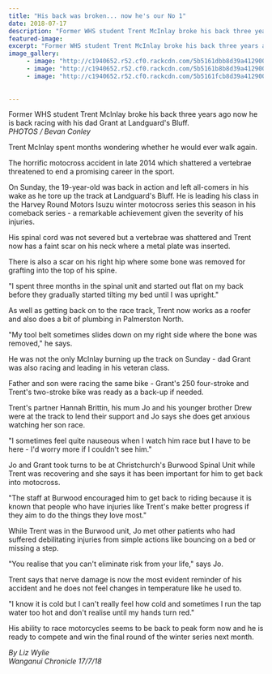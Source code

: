 ```yaml
---
title: "His back was broken... now he's our No 1"
date: 2018-07-17
description: "Former WHS student Trent McInlay broke his back three years ago now he is back motocross racing with his dad Grant..."
featured-image: 
excerpt: "Former WHS student Trent McInlay broke his back three years ago now he is back motocross racing with his dad Grant."
image_gallery:
	 - image: "http://c1940652.r52.cf0.rackcdn.com/5b5161dbb8d39a4129000723/Trent-McInlay-on-bike-chron-17-July.gif"
	 - image: "http://c1940652.r52.cf0.rackcdn.com/5b5161b8b8d39a4129000721/Trent-McInlay-in-air-chron-17-July.gif"
	 - image: "http://c1940652.r52.cf0.rackcdn.com/5b5161fcb8d39a4129000725/Trent-McInlay-racing-chron-17-July.gif"
	
	
---
```


<p><span><span>Former WHS student Trent McInlay&nbsp;</span>broke his back three years ago now he is back racing with his dad Grant</span>&nbsp;at Landguard's Bluff.<br /><em>PHOTOS / Bevan Conley</em></p>
<p class="element element-paragraph">Trent McInlay spent months wondering whether he would ever walk again.</p>
<p class="element element-paragraph">The horrific motocross accident in late 2014 which shattered a vertebrae threatened to end a promising career in the sport.</p>
<p class="element element-paragraph">On Sunday, the 19-year-old was back in action and left all-comers in his wake as he tore up the track at Landguard's Bluff. He is leading his class in the Harvey Round Motors Isuzu winter motocross series this season in his comeback series - a remarkable achievement given the severity of his injuries.</p>
<p class="element element-paragraph">His spinal cord was not severed but a vertebrae was shattered and Trent now has a faint scar on his neck where a metal plate was inserted.</p>
<p class="element element-paragraph">There is also a scar on his right hip where some bone was removed for grafting into the top of his spine.</p>
<p class="element element-paragraph">"I spent three months in the spinal unit and started out flat on my back before they gradually started tilting my bed until I was upright."</p>
<p class="element element-paragraph">As well as getting back on to the race track, Trent now works as a roofer and also does a bit of plumbing in Palmerston North.</p>
<p class="element element-paragraph">"My tool belt sometimes slides down on my right side where the bone was removed," he says.</p>
<p class="element element-paragraph">He was not the only McInlay burning up the track on Sunday - dad Grant was also racing and leading in his veteran class.</p>
<p class="element element-paragraph">Father and son were racing the same bike - Grant's 250 four-stroke and Trent's two-stroke bike was ready as a back-up if needed.</p>
<p class="element element-paragraph">Trent's partner Hannah Brittin, his mum Jo and his younger brother Drew were at the track to lend their support and Jo says she does get anxious watching her son race.</p>
<p class="element element-paragraph">"I sometimes feel quite nauseous when I watch him race but I have to be here - I'd worry more if I couldn't see him."</p>
<p class="element element-paragraph">Jo and Grant took turns to be at Christchurch's Burwood Spinal Unit while Trent was recovering and she says it has been important for him to get back into motocross.</p>
<p class="element element-paragraph">"The staff at Burwood encouraged him to get back to riding because it is known that people who have injuries like Trent's make better progress if they aim to do the things they love most."</p>
<p class="element element-paragraph">While Trent was in the Burwood unit, Jo met other patients who had suffered debilitating injuries from simple actions like bouncing on a bed or missing a step.</p>
<p class="element element-paragraph">"You realise that you can't eliminate risk from your life," says Jo.</p>
<p class="element element-paragraph">Trent says that nerve damage is now the most evident reminder of his accident and he does not feel changes in temperature like he used to.</p>
<p class="element element-paragraph">"I know it is cold but I can't really feel how cold and sometimes I run the tap water too hot and don't realise until my hands turn red."</p>
<p class="element element-paragraph">His ability to race motorcycles seems to be back to peak form now and he is ready to compete and win the final round of the winter series next month.</p>
<p class="element element-paragraph"><em>By Liz Wylie</em><br /><em>Wanganui Chronicle 17/7/18</em></p>


